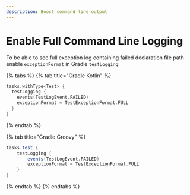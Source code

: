 ```yaml
---
description: Boost command line output
---
```


# Enable Full Command Line Logging

To be able to see full exception log containing failed declaration file path enable `exceptionFormat` in Gradle `testLogging`:

{% tabs %}
{% tab title="Gradle Kotlin" %}
```kotlin
tasks.withType<Test> {
  testLogging {
    events(TestLogEvent.FAILED)
    exceptionFormat = TestExceptionFormat.FULL
  }
}
```
{% endtab %}

{% tab title="Gradle Groovy" %}
```groovy
tasks.test { 
    testLogging { 
        events(TestLogEvent.FAILED)
        exceptionFormat = TestExceptionFormat.FULL 
    } 
}
```
{% endtab %}
{% endtabs %}
